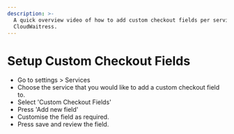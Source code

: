 ```yaml
---
description: >-
  A quick overview video of how to add custom checkout fields per service in
  CloudWaitress.
---
```


# Setup Custom Checkout Fields

* Go to settings &gt; Services
* Choose the service that you would like to add a custom checkout field to.
* Select 'Custom Checkout Fields'
* Press 'Add new field'
* Customise the field as required.
* Press save and review the field.

